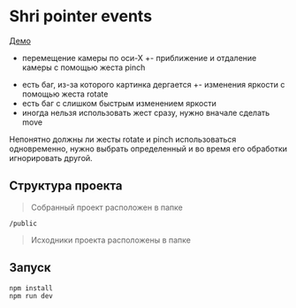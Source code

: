 # Shri pointer events

[Демо](https://devsnice.github.io/shri-pointer-events/)

+  перемещение камеры по оси-Х
+- приближение и отдаление камеры с помощью жеста pinch
  - есть баг, из-за которого картинка дергается 
+- изменения яркости с помощью жеста rotate
  - есть баг с слишком быстрым изменением яркости
  - иногда нельзя использовать жест сразу, нужно вначале сделать move
  
 Непонятно должны ли жесты rotate и pinch использоваться одновременно, нужно выбрать определенный и во время его обработки игнорировать другой.


## Структура проекта

> Собранный проект расположен в папке

```
/public
```

> Исходники проекта расположены в папке

## Запуск

```
npm install
npm run dev
```
